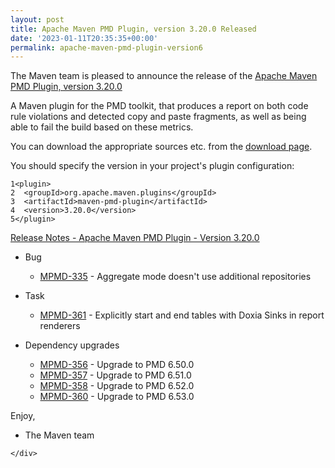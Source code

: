 ```yaml
---
layout: post
title: Apache Maven PMD Plugin, version 3.20.0 Released
date: '2023-01-11T20:35:35+00:00'
permalink: apache-maven-pmd-plugin-version6
---
```

   <div class="post_body"><p>The Maven team is pleased to announce the release of the
<a href="https://maven.apache.org/plugins/maven-pmd-plugin/">Apache Maven PMD Plugin, version 3.20.0</a></p>
<p>A Maven plugin for the PMD toolkit, that produces a report on both code rule
violations and detected copy and paste fragments, as well as being able to fail
the build based on these metrics.</p>
<p>You can download the appropriate sources etc. from the
<a href="https://maven.apache.org/plugins/maven-pmd-plugin/download.cgi">download page</a>.</p>
<p>You should specify the version in your project's plugin configuration:</p>
<div class="highlight"><pre tabindex="0" class="chroma"><code class="language-xml" data-lang="xml"><span class="line"><span class="ln">1</span><span class="cl"><span class="nt">&lt;plugin&gt;</span>
</span></span><span class="line"><span class="ln">2</span><span class="cl">  <span class="nt">&lt;groupId&gt;</span>org.apache.maven.plugins<span class="nt">&lt;/groupId&gt;</span>
</span></span><span class="line"><span class="ln">3</span><span class="cl">  <span class="nt">&lt;artifactId&gt;</span>maven-pmd-plugin<span class="nt">&lt;/artifactId&gt;</span>
</span></span><span class="line"><span class="ln">4</span><span class="cl">  <span class="nt">&lt;version&gt;</span>3.20.0<span class="nt">&lt;/version&gt;</span>
</span></span><span class="line"><span class="ln">5</span><span class="cl"><span class="nt">&lt;/plugin&gt;</span>
</span></span></code></pre></div><p><a href="https://issues.apache.org/jira/secure/ReleaseNote.jspa?projectId=12317621&amp;version=12352270">Release Notes - Apache Maven PMD Plugin - Version 3.20.0</a></p>
<ul>
<li>
<p>Bug</p>
<ul>
<li><a href="https://issues.apache.org/jira/browse/MPMD-335">MPMD-335</a> - Aggregate mode doesn't use additional repositories</li>
</ul>
</li>
<li>
<p>Task</p>
<ul>
<li><a href="https://issues.apache.org/jira/browse/MPMD-361">MPMD-361</a> - Explicitly start and end tables with Doxia Sinks in report renderers</li>
</ul>
</li>
<li>
<p>Dependency upgrades</p>
<ul>
<li><a href="https://issues.apache.org/jira/browse/MPMD-356">MPMD-356</a> - Upgrade to PMD 6.50.0</li>
<li><a href="https://issues.apache.org/jira/browse/MPMD-357">MPMD-357</a> - Upgrade to PMD 6.51.0</li>
<li><a href="https://issues.apache.org/jira/browse/MPMD-358">MPMD-358</a> - Upgrade to PMD 6.52.0</li>
<li><a href="https://issues.apache.org/jira/browse/MPMD-360">MPMD-360</a> - Upgrade to PMD 6.53.0</li>
</ul>
</li>
</ul>
<p>Enjoy,</p>
<ul>
<li>The Maven team</li>
</ul>

    </div>
